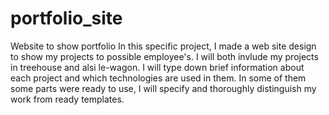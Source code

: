 # portfolio_site
 Website to show portfolio
In this specific project, I made a web site design to show my projects to possible employee's.
I will both invlude my projects in treehouse and alsi le-wagon.
I will type down brief information about each project and which technologies are used in them.
In some of them some parts were ready to use, I will specify and thoroughly distinguish my work from ready templates.
